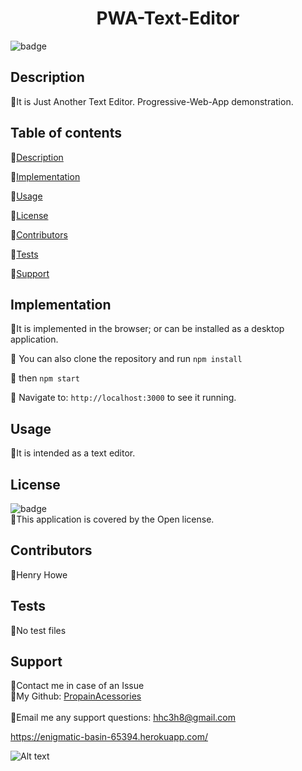 
  <h1 align="center"> PWA-Text-Editor</h1>

  ![badge](https://img.shields.io/badge/license-Open-brightgreen)<br />

  ## Description
  🐔It is Just Another Text Editor. Progressive-Web-App demonstration.

  ## Table of contents
  🐔[Description](#description)

  🐔[Implementation](#implementation)

  🐔[Usage](#usage)

  🐔[License](#license)

  🐔[Contributors](#contributors)

  🐔[Tests](#tests)
  
  🐔[Support](#support)

  ## Implementation
  🐔It is implemented in the browser; or can be installed as a desktop application.

  🐔 You can also clone the repository and run ```npm install```
  
  🐔 then ```npm start``` 

  🐔 Navigate to: ```http://localhost:3000``` to see it running.

  ## Usage
  🐔It is intended as a text editor.

  ## License
  ![badge](https://img.shields.io/badge/license-Open-brightgreen)
  <br/>
  🐔This application is covered by the Open license.
  
  ## Contributors
  🐔Henry Howe

  ## Tests
  🐔No test files

  ## Support
  🐔Contact me in case of an Issue<br/>
  🐔My Github: [PropainAcessories](https://github.com/undefined)<br/>
  <br/>
  🐔Email me any support questions: hhc3h8@gmail.com<br/>

  https://enigmatic-basin-65394.herokuapp.com/

![Alt text](../../../E:/GT-Coding-BootCamp/PWA-Text-Editor/Assets/screenshots/enigmatic-basin-65394.herokuapp.com_(Samsung%20Galaxy%20S8+).png)
